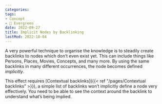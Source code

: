 ```yaml
---
categories:
tags:
- Concept
- 🌳 Evergreen
date: 2022-09-27
title: Implicit Nodes by Backlinking
lastMod: 2022-10-04
---
```

A very powerful technique to organise the knowledge is to steadily create backlinks to nodes which don't even exist yet. This can include things like Persons, Places, Movies, Concepts, and many more.
By using the same backlinks in many different occurrences, the node becomes defined *implicitly*.

This effect requires [Contextual backlinks]({{< ref "/pages/Contextual backlinks" >}}), a simple list of backlinks won’t implicitly define a node very effectively. You need to be able to see the context around the backlink to understand what’s being implied.
